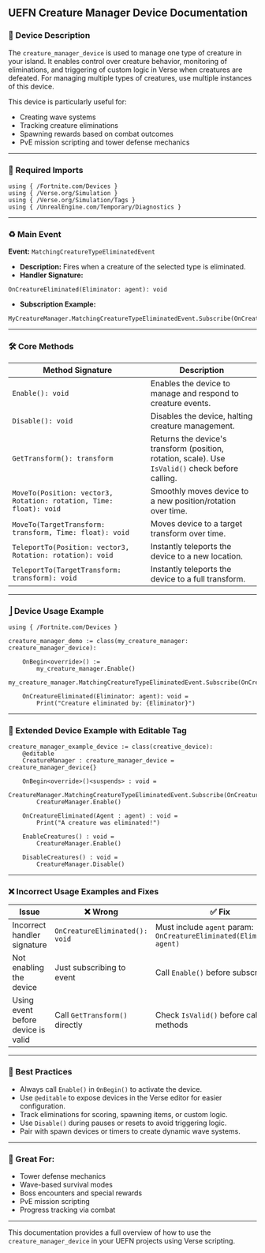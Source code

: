## UEFN Creature Manager Device Documentation

### 📙 Device Description

The `creature_manager_device` is used to manage one type of creature in your island. It enables control over creature behavior, monitoring of eliminations, and triggering of custom logic in Verse when creatures are defeated. For managing multiple types of creatures, use multiple instances of this device.

This device is particularly useful for:

- Creating wave systems
- Tracking creature eliminations
- Spawning rewards based on combat outcomes
- PvE mission scripting and tower defense mechanics

---

### 🧱 Required Imports

```verse
using { /Fortnite.com/Devices }
using { /Verse.org/Simulation }
using { /Verse.org/Simulation/Tags }
using { /UnrealEngine.com/Temporary/Diagnostics }
```

---

### ♻ Main Event

**Event:** `MatchingCreatureTypeEliminatedEvent`

- **Description:** Fires when a creature of the selected type is eliminated.
- **Handler Signature:**

```verse
OnCreatureEliminated(Eliminator: agent): void
```

- **Subscription Example:**

```verse
MyCreatureManager.MatchingCreatureTypeEliminatedEvent.Subscribe(OnCreatureEliminated)
```

---

### 🛠️ Core Methods

| Method Signature                                                   | Description                                                                                       |
| ------------------------------------------------------------------ | ------------------------------------------------------------------------------------------------- |
| `Enable(): void`                                                   | Enables the device to manage and respond to creature events.                                      |
| `Disable(): void`                                                  | Disables the device, halting creature management.                                                 |
| `GetTransform(): transform`                                        | Returns the device's transform (position, rotation, scale). Use `IsValid()` check before calling. |
| `MoveTo(Position: vector3, Rotation: rotation, Time: float): void` | Smoothly moves device to a new position/rotation over time.                                       |
| `MoveTo(TargetTransform: transform, Time: float): void`            | Moves device to a target transform over time.                                                     |
| `TeleportTo(Position: vector3, Rotation: rotation): void`          | Instantly teleports the device to a new location.                                                 |
| `TeleportTo(TargetTransform: transform): void`                     | Instantly teleports the device to a full transform.                                               |

---

### ⎦ Device Usage Example

```verse
using { /Fortnite.com/Devices }

creature_manager_demo := class(my_creature_manager: creature_manager_device):

    OnBegin<override>() :=
        my_creature_manager.Enable()
        my_creature_manager.MatchingCreatureTypeEliminatedEvent.Subscribe(OnCreatureEliminated)

    OnCreatureEliminated(Eliminator: agent): void =
        Print("Creature eliminated by: {Eliminator}")
```

---

### 🥐 Extended Device Example with Editable Tag

```verse
creature_manager_example_device := class(creative_device):
    @editable
    CreatureManager : creature_manager_device = creature_manager_device{}

    OnBegin<override>()<suspends> : void =
        CreatureManager.MatchingCreatureTypeEliminatedEvent.Subscribe(OnCreatureEliminated)
        CreatureManager.Enable()

    OnCreatureEliminated(Agent : agent) : void =
        Print("A creature was eliminated!")

    EnableCreatures() : void =
        CreatureManager.Enable()

    DisableCreatures() : void =
        CreatureManager.Disable()
```

---

### ❌ Incorrect Usage Examples and Fixes

| Issue                              | ❌ Wrong                        | ✅ Fix                                                                 |
| ---------------------------------- | ------------------------------ | --------------------------------------------------------------------- |
| Incorrect handler signature        | `OnCreatureEliminated(): void` | Must include `agent` param: `OnCreatureEliminated(Eliminator: agent)` |
| Not enabling the device            | Just subscribing to event      | Call `Enable()` before subscribing                                    |
| Using event before device is valid | Call `GetTransform()` directly | Check `IsValid()` before calling methods                              |

---

### 🧠 Best Practices

- Always call `Enable()` in `OnBegin()` to activate the device.
- Use `@editable` to expose devices in the Verse editor for easier configuration.
- Track eliminations for scoring, spawning items, or custom logic.
- Use `Disable()` during pauses or resets to avoid triggering logic.
- Pair with spawn devices or timers to create dynamic wave systems.

---

### 🚀 Great For:

- Tower defense mechanics
- Wave-based survival modes
- Boss encounters and special rewards
- PvE mission scripting
- Progress tracking via combat

---

This documentation provides a full overview of how to use the `creature_manager_device` in your UEFN projects using Verse scripting.

